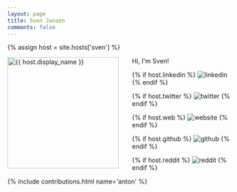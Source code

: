 ```yaml
---
layout: page
title: Sven Jansen
comments: false
---
```

{% assign host = site.hosts['sven'] %}

<img style="float: left; width: 250px; margin-right: 30px;" src="{{ site.url }}{{ host.picture | relative_url }}" alt="{{ host.display_name }}">Hi, I'm Sven!

<div class="social-button-member">
{% if host.linkedin %}
<a style="text-decoration: none;" href="{{host.linkedin}}" target="_blank"><img class="host-box-socials-icon" src="{{ site.baseurl }}/assets/images/social/027-linkedin.png" alt="linkedin"></a>
{% endif %}

{% if host.twitter %}
<a style="text-decoration: none;" href="{{host.twitter}}" target="_blank"><img class="host-box-socials-icon" src="{{ site.baseurl }}/assets/images/social/008-twitter.png" alt="twitter"></a>
{% endif %}

{% if host.web %}
<a style="text-decoration: none;" href="{{host.web}}" target="_blank"><img class="host-box-socials-icon" src="{{ site.baseurl }}/assets/images/social/030-html-5.png" alt="website"></a>
{% endif %}

{% if host.github %}
<a style="text-decoration: none;" href="{{host.github}}" target="_blank"><img class="host-box-socials-icon" src="{{ site.baseurl }}/assets/images/social/050-github.png" alt="github"></a>
{% endif %}

{% if host.reddit %}
<a style="text-decoration: none;" href="{{host.reddit}}" target="_blank"><img class="host-box-socials-icon" src="{{ site.baseurl }}/assets/images/social/018-reddit.png" alt="reddit"></a>
{% endif %}
</div>
{% include contributions.html name='anton' %}